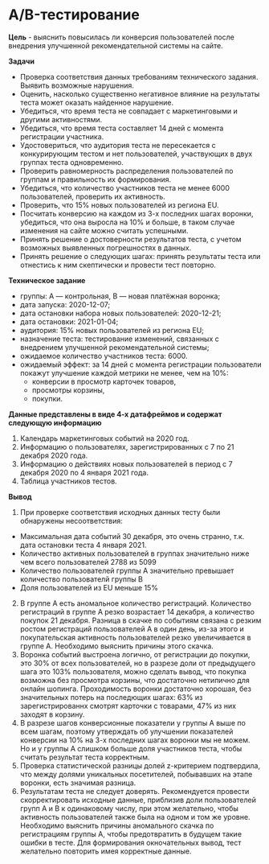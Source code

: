 # A/B-тестирование

**Цель** - выяснить повысилась ли конверсия пользователей после внедрения улучшенной рекомендательной системы на сайте.

**Задачи**
- Проверка соответствия данных требованиям технического задания. Выявить возможные нарушения.
- Оценить, насколько существенно негативное влияние на результаты теста может оказать найденное нарушение. 
- Убедиться, что время теста не совпадает с маркетинговыми и другими активностями.
- Убедиться, что время теста составляет 14 дней с момента регистрации участника.
- Удостовериться, что аудитория теста не пересекается с конкурирующим тестом и нет пользователей, участвующих в двух группах теста одновременно. 
- Проверить равномерность распределения пользователей по группам и правильность их формирования.
- Убедиться, что количество участников теста не менее 6000 пользователей, проверить их активность.
- Проверить, что 15% новых пользователей из региона EU.
- Посчитать конверсию на каждом из 3-х последних шагах воронки, убедиться, что она выросла на 10% и больше, в таком случае изменения на сайте можно считать успешными.
- Принять решение о достоверности результатов теста, с учетом возможных выявленных погрешностях в данных.
- Принять решение о следующих шагах: принять результаты теста или отнестись к ним скептически и провести тест повторно. 

**Техническое задание**
- группы: А — контрольная, B — новая платёжная воронка;
- дата запуска: 2020-12-07;
- дата остановки набора новых пользователей: 2020-12-21;
- дата остановки: 2021-01-04;
- аудитория: 15% новых пользователей из региона EU;
- назначение теста: тестирование изменений, связанных с внедрением улучшенной рекомендательной системы;
- ожидаемое количество участников теста: 6000.
- ожидаемый эффект: за 14 дней с момента регистрации пользователи покажут улучшение каждой метрики не менее, чем на 10%:
    - конверсии в просмотр карточек товаров,
    - просмотры корзины,
    - покупки.
    
**Данные представлены в виде 4-х датафреймов и содержат следующую информацию**
1. Календарь маркетинговых событий на 2020 год.
2. Информацию о пользователях, зарегистрированных с 7 по 21 декабря 2020 года.
3. Информацию о действиях новых пользователей в период с 7 декабря 2020 по 4 января 2021 года.
4. Таблица участников тестов.

**Вывод**
1. При проверке соответствия исходных данных тесту были обнаружены несоответствия:
* Максимальная дата событий 30 декабря, это очень странно, т.к. дата остановки теста 4 января 2021. 
* Количество активных пользователей в группах значительно ниже чем всего пользователей 2788 из 5099
* Количество пользователей группы А значительно превышает количество пользователй группы В
* Доля пользователей из EU меньше 15%
2. В группе А есть аномальное количество регистраций. Количество регистраций в группе А резко возрастает 14 декабря, а количество покупок 21 декабря. Разница в скачке по событиям связана с резким ростом регистраций пользователей А в один день, из-за этого и покупательская активность пользователей резко увеличивается в группе А. Необходимо выяснить причины этого скачка.
3. Воронка событий выстроена логично, от регистрации до покупки, это 30% от всех пользователей, но в разрезе доли от предыдущего шага это 103% пользователя, можно сделать вывод, что покупка возможна без просмотра корзины, что достаточно нетипично для онлайн шопинга. Проходимость воронки достаточно хорошая, без значительных потерь на последющих шагах: 63% из зарегистрированнх смотрят карточки с товарами, 47% из них заходят в корзину.
4. В разрезе шагов конверсионные показатели у группы А выше по всем шагам, поэтому утверждать об улучшении показателей конверсии на 10% на 3-х последних шагах воронки мы не можем. Но и у группы А слишком больше доля участников теста, чтобы считать результат теста корректным. 
5. Проверка статистической разницы долей z-критерием подтвердила, что между долями  уникальных посетителей, побывавших на этапе воронки, есть значимая разница. 
6. Результатам теста не следует доверять. Рекомендуется провести скорректировать исходные данные, приблизив доли пользователей групп А и В к одинаковому числу, при этом желательно, чтобы активность пользователей также была на одном и том же уровне. Необходимо выяснить причины аномального скачка по регистрациям группы А, чтобы предотвратить в будущем такие ошибки в тесте. Для формирования окночательных вывод, тест желательно повторить имея корректные данные.
